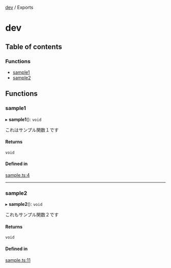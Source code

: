 [dev](README.md) / Exports

# dev

## Table of contents

### Functions

- [sample1](modules.md#sample1)
- [sample2](modules.md#sample2)

## Functions

### sample1

▸ **sample1**(): `void`

これはサンプル関数１です

#### Returns

`void`

#### Defined in

[sample.ts:4](https://github.com/s-shima999/test_tsdoc/blob/1a7a190/src/sample.ts#L4)

___

### sample2

▸ **sample2**(): `void`

これもサンプル関数２です

#### Returns

`void`

#### Defined in

[sample.ts:11](https://github.com/s-shima999/test_tsdoc/blob/1a7a190/src/sample.ts#L11)
